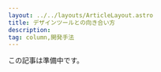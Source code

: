 ```yaml
---
layout: ../../layouts/ArticleLayout.astro
title: デザインツールとの向き合い方
description:
tag: column,開発手法
---
```


この記事は準備中です。
